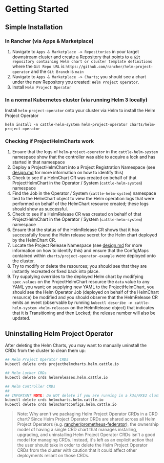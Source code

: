 # Getting Started

## Simple Installation

### In Rancher (via Apps & Marketplace)

1. Navigate to `Apps & Marketplace -> Repositories` in your target downstream cluster and create a Repository that points to a `Git repository containing Helm chart or cluster template definitions` where the `Git Repo URL` is `https://github.com/rancher/helm-project-operator` and the `Git Branch` is `main`
2. Navigate to `Apps & Marketplace -> Charts`; you should see a chart under the new Repository you created: `Helm Project Operator`. 
3. Install `Helm Project Operator`

### In a normal Kubernetes cluster (via running Helm 3 locally)

Install `helm-project-operator` onto your cluster via Helm to install the Helm Project Operator

```
helm install -n cattle-helm-system helm-project-operator charts/helm-project-operator
```

### Checking if ProjectHelmCharts work

1. Ensure that the logs of `helm-project-operator` in the `cattle-helm-system` namespace show that the controller was able to acquire a lock and has started in that namespace
2. Deploy a ProjectHelmChart into a Project Registration Namespace (see [design.md](design.md) for more information on how to identify this)
3. Check to see if a HelmChart CR was created on behalf of that ProjectHelmChart in the Operator / System (`cattle-helm-system`) namespace
4. Find the Job in the Operator / System (`cattle-helm-system`) namespace tied to the HelmChart object to view the Helm operation logs that were performed on behalf of the HelmChart resource created; these logs should show as successful.
5. Check to see if a HelmRelease CR was created on behalf of that ProjectHelmChart in the Operator / System (`cattle-helm-system`) namespace
6. Ensure that the status of the HelmRelease CR shows that it has successfully found the Helm release secret for the Helm chart deployed by the HelmChart CR.
7. Locate the Project Release Namespace (see [design.md](design.md) for more information on how to identify this) and ensure that the ConfigMaps contained within `charts/project-operator-example` were deployed onto the cluster.
8. Try to modify or delete the resources; you should see that they are instantly recreated or fixed back into place.
9. Try supplying overrides to the deployed Helm chart by modifying `spec.values` on the ProjectHelmChart resource the `data` value to any YAML you want; on supplying new YAML to the ProjectHelmChart, you should see the Helm Operator Job (deployed on behalf of the HelmChart resource) be modified and you should observe that the HelmRelease CR emits an event (observable by running `kubectl describe -n cattle-helm-system <helm-release>` on the HelmRelease object) that indicates that it is Transitioning and then Locked; the release number will also be updated.

## Uninstalling Helm Project Operator

After deleting the Helm Charts, you may want to manually uninstall the CRDs from the cluster to clean them up:

```bash
## Helm Project Operator CRDs
kubectl delete crds projecthelmcharts.helm.cattle.io

## Helm Locker CRDs
kubectl delete crds helmreleases.helm.cattle.io

## Helm Controller CRDs
##
## IMPORTANT NOTE: Do NOT delete if you are running in a k3s/RKE2 cluster since these CRDs are used to also manage internal k8s components
kubectl delete crds helmcharts.helm.cattle.io
kubectl delete crds helmchartconfigs.helm.cattle.io
```

> Note: Why aren't we packaging Helm Project Operator CRDs in a CRD chart? Since Helm Project Operator CRDs are shared across all Helm Project Operators (e.g. [rancher/prometheus-federator](https://github.com/rancher/prometheus-federator)), the ownership model of having a single CRD chart that manages installing, upgrading, and uninstalling Helm Project Operator CRDs isn't a good model for managing CRDs. Instead, it's left as an explicit action that the user should take in order to delete the Helm Project Operator CRDs from the cluster with caution that it could affect other deployments reliant on those CRDs.